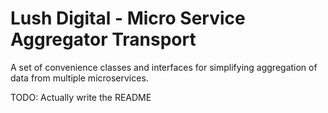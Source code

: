 # Lush Digital - Micro Service Aggregator Transport
A set of convenience classes and interfaces for simplifying aggregation of data from multiple microservices.

TODO: Actually write the README
